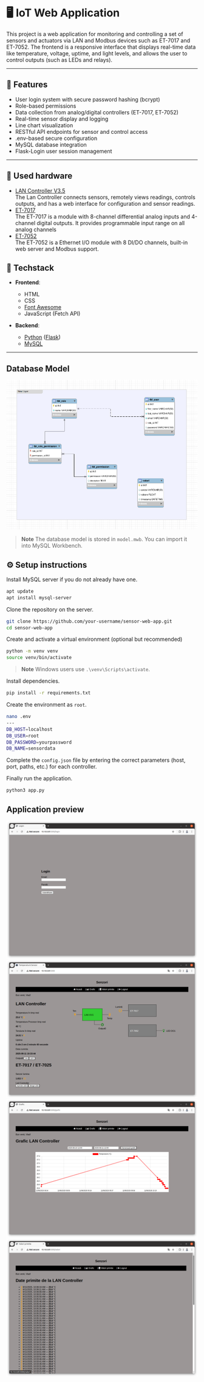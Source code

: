 # 🖥️ IoT Web Application

This project is a web application for monitoring and controlling a set of sensors and actuators via LAN and Modbus devices such as ET-7017 and ET-7052. The frontend is a responsive interface that displays real-time data like temperature, voltage, uptime, and light levels, and allows the user to control outputs (such as LEDs and relays).

---

## 🚀 Features

- User login system with secure password hashing (bcrypt)
- Role-based permissions
- Data collection from analog/digital controllers (ET-7017, ET-7052)
- Real-time sensor display and logging
- Line chart visualization
- RESTful API endpoints for sensor and control access
- .env-based secure configuration
- MySQL database integration
- Flask-Login user session management

---

## 🔧 Used hardware

- [LAN Controller V3.5](https://tinycontrol.pl/media/documents/manual_LAN_Controller_V35_LANKON-008_EN.pdf)<br>The Lan Controller connects sensors, remotely views readings, controls outputs, and has a web interface for configuration and sensor readings.
- [ET-7017](https://www.icpdas.com/web/product/download/io_and_unit/ethernet/et7000_et7200/document/data_sheet/ET-7x17-10_PET-7x17-10_en.pdf)<br>The ET-7017 is a module with 8-channel differential analog inputs and 4-channel digital outputs. It provides programmable input range on all analog channels
- [ET-7052](https://www.icpdas.com/web/product/download/io_and_unit/ethernet/et7000_et7200/document/data_sheet/ET-7x52_PET-7x52_en.pdf)<br>The ET-7052 is a Ethernet I/O module with 8 DI/DO channels, built-in web server and Modbus support.

## 🧩 Techstack

- **Frontend**: 
    - HTML
    - CSS
    - [Font Awesome](https://fontawesome.com/)
    - JavaScript (Fetch API)

- **Backend**: 
    - [Python](https://www.python.org/) ([Flask](https://flask.palletsprojects.com/en/stable/))
    - [MySQL](https://www.mysql.com/)

---

## Database Model

![Database Model](static/db_model.png)

>**Note** The database model is stored in `model.mwb`. You can import it into MySQL Workbench.

## ⚙️ Setup instructions

Install MySQL server if you do not already have one.
```bash
apt update
apt install mysql-server
```

Clone the repository on the server.
```bash
git clone https://github.com/your-username/sensor-web-app.git
cd sensor-web-app
```

Create and activate a virtual environment (optional but recommended)
```bash
python -m venv venv
source venv/bin/activate
```
>**Note** Windows users use `.\venv\Scripts\activate`.

Install dependencies.
```bash
pip install -r requirements.txt
```
Create the environment as `root`.

```bash
nano .env
---
DB_HOST=localhost
DB_USER=root
DB_PASSWORD=yourpassword
DB_NAME=sensordata
```

Complete the `config.json` file by entering the correct parameters (host, port, paths, etc.) for each controller.

Finally run the application.
```bash
python3 app.py
```
## Application preview
![Application preview](static/1.png)
![Application preview](static/2.png)
![Application preview](static/3.png)
![Application preview](static/4.png)
